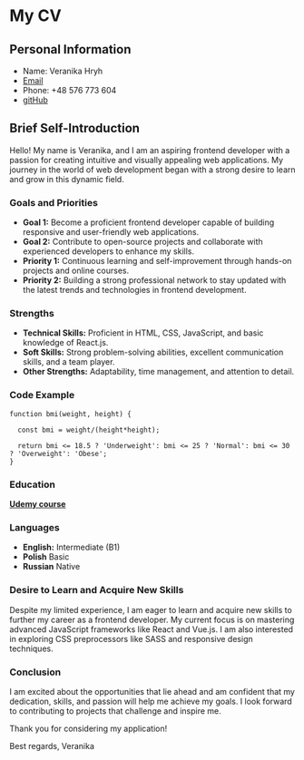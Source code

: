 # My CV

## Personal Information
- Name: Veranika Hryh
- [Email](veronikaudot@gmail.com)
- Phone: +48 576 773 604
- [gitHub](https://github.com/WeronikaGRIG)

## Brief Self-Introduction
Hello! My name is Veranika, and I am an aspiring frontend developer with a passion for creating intuitive and visually appealing web applications. My journey in the world of web development began with a strong desire to learn and grow in this dynamic field.

### Goals and Priorities
- **Goal 1:** Become a proficient frontend developer capable of building responsive and user-friendly web applications.
- **Goal 2:** Contribute to open-source projects and collaborate with experienced developers to enhance my skills.
- **Priority 1:** Continuous learning and self-improvement through hands-on projects and online courses.
- **Priority 2:** Building a strong professional network to stay updated with the latest trends and technologies in frontend development.

### Strengths
- **Technical Skills:** Proficient in HTML, CSS, JavaScript, and basic knowledge of React.js.
- **Soft Skills:** Strong problem-solving abilities, excellent communication skills, and a team player.
- **Other Strengths:** Adaptability, time management, and attention to detail.

### Code Example
```
function bmi(weight, height) {

  const bmi = weight/(height*height);
  
  return bmi <= 18.5 ? 'Underweight': bmi <= 25 ? 'Normal': bmi <= 30 ? 'Overweight': 'Obese';
} 
```

### Education
**[Udemy course](https://www.udemy.com/course/webdeveloper/?couponCode=KEEPLEARNING)**

### Languages
- **English:** Intermediate (B1)
- **Polish** Basic
- **Russian** Native

### Desire to Learn and Acquire New Skills
Despite my limited experience, I am eager to learn and acquire new skills to further my career as a frontend developer. My current focus is on mastering advanced JavaScript frameworks like React and Vue.js. I am also interested in exploring CSS preprocessors like SASS and responsive design techniques.

### Conclusion
I am excited about the opportunities that lie ahead and am confident that my dedication, skills, and passion will help me achieve my goals. I look forward to contributing to projects that challenge and inspire me.

Thank you for considering my application!

Best regards,
Veranika